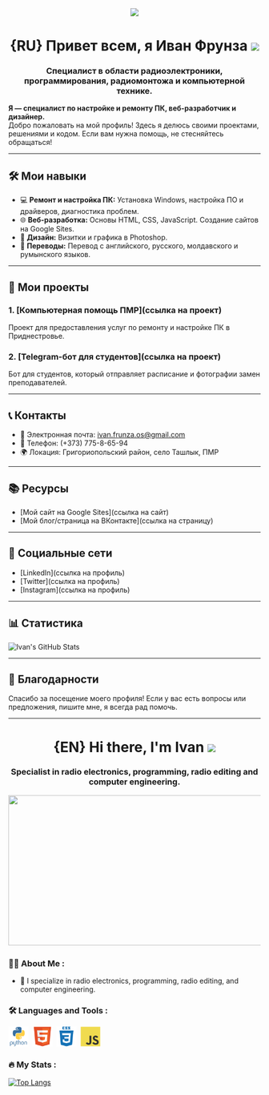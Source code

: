  <!--                         РУССКАЯ ВЕРСИЯ                         -->
<div id="header" align="center">
  <img src="https://media.giphy.com/media/M9gbBd9nbDrOTu1Mqx/giphy.gif" width="100"/>
</div>

<h1 align="center">{RU} Привет всем, я Иван Фрунза
<img src="https://github.com/blackcater/blackcater/raw/main/images/Hi.gif" height="32"/></h1>
<h3 align="center">Специалист в области радиоэлектроники, программирования, радиомонтожа и компьютерной технике.</h3>

**Я — специалист по настройке и ремонту ПК, веб-разработчик и дизайнер.**  
Добро пожаловать на мой профиль! Здесь я делюсь своими проектами, решениями и кодом. Если вам нужна помощь, не стесняйтесь обращаться!

---

## 🛠️ Мои навыки

- 💻 **Ремонт и настройка ПК:** Установка Windows, настройка ПО и драйверов, диагностика проблем.
- 🌐 **Веб-разработка:** Основы HTML, CSS, JavaScript. Создание сайтов на Google Sites.
- 🎨 **Дизайн:** Визитки и графика в Photoshop.
- 📜 **Переводы:** Перевод с английского, русского, молдавского и румынского языков.

---

## 🔧 Мои проекты

### 1. **[Компьютерная помощь ПМР](ссылка на проект)**  
Проект для предоставления услуг по ремонту и настройке ПК в Приднестровье.

### 2. **[Telegram-бот для студентов](ссылка на проект)**  
Бот для студентов, который отправляет расписание и фотографии замен преподавателей.

---

## 📞 Контакты

- 📧 Электронная почта: [ivan.frunza.os@gmail.com](mailto:ivan.frunza.os@gmail.com)
- 📱 Телефон: (+373) 775-8-65-94
- 🌍 Локация: Григориопольский район, село Ташлык, ПМР

---

## 📚 Ресурсы

- [Мой сайт на Google Sites](ссылка на сайт)
- [Мой блог/страница на ВКонтакте](ссылка на страницу)

---

## 🌟 Социальные сети

- [LinkedIn](ссылка на профиль)
- [Twitter](ссылка на профиль)
- [Instagram](ссылка на профиль)

---

## 📊 Статистика

![Ivan's GitHub Stats](https://github-readme-stats.vercel.app/api?username=your-username&show_icons=true&hide_title=true&count_private=true&theme=radical)

---

## 🙏 Благодарности

Спасибо за посещение моего профиля! Если у вас есть вопросы или предложения, пишите мне, я всегда рад помочь.

 <!-- КОНЕЦ РУССКОЙ ВЕРСИИ -->



---



 <!--                         АНГЛИЙСКАЯ ВЕРСИЯ                         -->
<h1 align="center">{EN} Hi there, I'm Ivan
<img src="https://github.com/blackcater/blackcater/raw/main/images/Hi.gif" height="32"/></h1>
<h3 align="center">Specialist in radio electronics, programming, radio editing and computer engineering.</h3>

<div align="center">
  <img src="https://media.giphy.com/media/dWesBcTLavkZuG35MI/giphy.gif" width="600" height="300"/>
</div>

### :man_technologist: About Me :
- :telescope: I specialize in radio electronics, programming, radio editing, and computer engineering.


### :hammer_and_wrench: Languages and Tools :

<div>
  <img src="https://github.com/devicons/devicon/blob/master/icons/python/python-original-wordmark.svg" title="Python" alt="Python" width="40" height="40"/>&nbsp;
  <img src="https://github.com/devicons/devicon/blob/master/icons/html5/html5-original.svg" title="HTML5" alt="HTML" width="40" height="40"/>&nbsp;
  <img src="https://github.com/devicons/devicon/blob/master/icons/css3/css3-plain-wordmark.svg"  title="CSS3" alt="CSS" width="40" height="40"/>&nbsp;
  <img src="https://github.com/devicons/devicon/blob/master/icons/javascript/javascript-original.svg" title="JavaScript" alt="JavaScript" width="40" height="40"/>&nbsp;
</div>

### :fire: My Stats :
[![Top Langs](https://github-readme-stats.vercel.app/api/top-langs/?username=love-angelll&layout=compact&theme=github_dark)](https://github.com/anuraghazra/github-readme-stats)

 <!-- КОНЕЦ АНГЛИЙСКОЙ ВЕРСИИ -->
